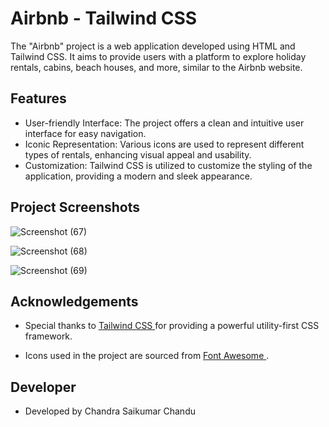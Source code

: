 # Airbnb - Tailwind CSS
The "Airbnb" project is a web application developed using HTML and Tailwind CSS. It aims to provide users with a platform to explore holiday rentals, cabins, beach houses, and more, similar to the Airbnb website.

## Features

- User-friendly Interface: The project offers a clean and intuitive user interface for easy navigation.
- Iconic Representation: Various icons are used to represent different types of rentals, enhancing visual appeal and usability.
- Customization: Tailwind CSS is utilized to customize the styling of the application, providing a modern and sleek appearance.

## Project Screenshots

![Screenshot (67)](https://github.com/Chandu-d-coder/Color-Picker/assets/144380893/4ed48186-d1bf-456d-9881-acdf212a2f7e)

![Screenshot (68)](https://github.com/Chandu-d-coder/Color-Picker/assets/144380893/304d532b-4fae-4b24-80ce-b877eec04c82)

![Screenshot (69)](https://github.com/Chandu-d-coder/Color-Picker/assets/144380893/06f07cd5-a953-47cd-9d07-aa5b45980431)

## Acknowledgements

 - Special thanks to <a href ="https://tailwindcss.com/"> Tailwind CSS </a> for providing a powerful utility-first CSS framework.

 - Icons used in the project are sourced from <a href="https://fontawesome.com/"> Font Awesome </a>.

## Developer

- Developed by Chandra Saikumar Chandu
